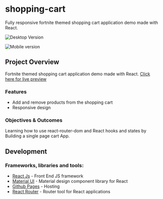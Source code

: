 # shopping-cart
Fully responsive fortnite themed shopping cart application demo made with React. 

![Desktop Version](https://i.imgur.com/PWogKVI.jpg)

![Mobile version](https://i.imgur.com/LT9JlyW.jpg)

## Project Overview
Fortnite themed shopping cart application demo made with React.  [Click here for live preview](https://ljvazquez.github.io/shopping-cart)

### [](https://github.com/LJVazquez/shopping-cart#features)Features

-   Add and remove products from the shopping cart
-   Responsive design

### Objectives & Outcomes
Learning how to use react-router-dom and React hooks and states by Building a single page cart App.

## [](https://github.com/LJVazquez/shopping-cart#development)Development

### Frameworks, libraries and tools:

-   [React Js](https://reactjs.org/)  - Front End JS framework
-   [Material UI](https://material-ui.com/)  - Material design component library for React
-   [Github Pages](https://pages.github.com/)  - Hosting
-   [React Router](https://reactrouter.com/web/guides/quick-start)  - Router tool for React applications
